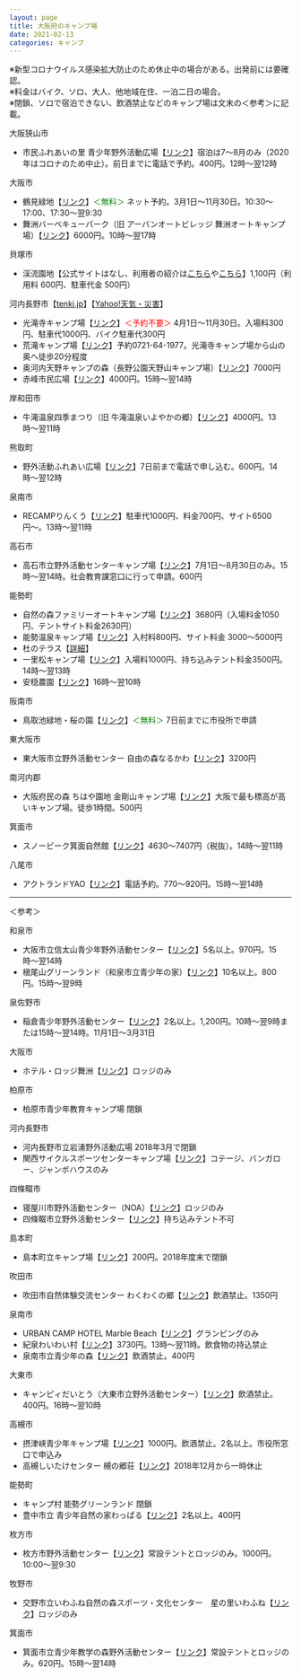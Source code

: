 ```yaml
---
layout: page
title: 大阪府のキャンプ場
date: 2021-02-13
categories: キャンプ
---
```

※新型コロナウイルス感染拡大防止のため休止中の場合がある。出発前には要確認。<br>
※料金はバイク、ソロ、大人、他地域在住、一泊二日の場合。<br>
※閉鎖、ソロで宿泊できない、飲酒禁止などのキャンプ場は文末の＜参考＞に記載。

<p class="mb-0">大阪狭山市</p>
<ul class="list-unstyled ml-3">
<li>市民ふれあいの里 青少年野外活動広場【<a href="http://www.city.osakasayama.osaka.jp/shisetsu/shiminkatsudo_shogaigakushu/1590477071702.html">リンク</a>】宿泊は7〜8月のみ（2020年はコロナのため中止）。前日までに電話で予約。400円。12時〜翌12時</li>
</ul>

<p class="mb-0">大阪市</p>
<ul class="list-unstyled ml-3">
<li>鶴見緑地【<a href="https://www.tsurumi-ryokuchi.jp/guide/bbq-camp.html">リンク</a>】<font color="Green">＜無料＞</font> ネット予約。3月1日〜11月30日。10:30〜17:00、17:30〜翌9:30</li>
<li>舞洲バーベキューパーク（旧 アーバンオートビレッジ 舞洲オートキャンプ場）【<a href="https://maishima.com/bbq-park/site-guide/">リンク</a>】6000円。10時〜翌17時</li>
</ul>

<p class="mb-0">貝塚市</p>
<ul class="list-unstyled ml-3">
<li>渓流園地【公式サイトはなし、利用者の紹介は<a href="https://www.kodomocamp-papaiku.site/entry/%E6%B8%93%E6%B5%81%E5%9C%92%E5%9C%B0">こちら</a>や<a href="https://takibi.style/fieldreport/osaka/41209/">こちら</a>】1,100円（利用料 600円、駐車代金 500円）</li>
</ul>

<p class="mb-0">河内長野市【<a href="https://tenki.jp/forecast/6/30/6200/27216/">tenki.jp</a>】【<a href="https://weather.yahoo.co.jp/weather/27/6200/27216.html">Yahoo!天気・災害</a>】</p>
<ul class="list-unstyled ml-3">
<li>光滝寺キャンプ場【<a href="http://takihata.jp">リンク</a>】<font color="red">＜予約不要＞</font> 4月1日～11月30日。入場料300円、駐車代1000円、バイク駐車代300円</li>
<li>荒滝キャンプ場【<a href="http://www.kankou-kawachinagano.jp/blog/2015/05/post-272.html">リンク</a>】予約0721-64-1977。光滝寺キャンプ場から山の奥へ徒歩20分程度</li>
<li>奥河内天野キャンプの森（長野公園天野山キャンプ場）【<a href="https://www.toshi-kouen.jp/camp_Schedule/schedule.cgi">リンク</a>】7000円</li>
<li>赤峰市民広場【<a href="https://www.city.kawachinagano.lg.jp/map/akaminehiroba.html">リンク</a>】4000円。15時〜翌14時</li>
</ul>

<p class="mb-0">岸和田市</p>
<ul class="list-unstyled ml-3">
<li>牛滝温泉四季まつり（旧 牛滝温泉いよやかの郷）【<a href="https://www.shikimatsuri.jp">リンク</a>】4000円。13時〜翌11時</li>
</ul>

<p class="mb-0">熊取町</p>
<ul class="list-unstyled ml-3">
<li>野外活動ふれあい広場【<a href="https://www.town.kumatori.lg.jp/shisetsu/yagai/riyou_annnai/1405649763258.html">リンク</a>】7日前まで電話で申し込む。600円。14時〜翌12時</li>
</ul>

<p class="mb-0">泉南市</p>
<ul class="list-unstyled ml-3">
<li>RECAMPりんくう【<a href="https://www.recamp.co.jp/rinku">リンク</a>】駐車代1000円、料金700円、サイト6500円〜。13時〜翌11時</li>
</ul>

<p class="mb-0">高石市</p>
<ul class="list-unstyled ml-3">
<li>高石市立野外活動センターキャンプ場【<a href="http://www.city.takaishi.lg.jp/kakuka/kyouiku/syakaikyouiku__ka/lifelongstudy/yagai/1467112929730.html">リンク</a>】7月1日〜8月30日のみ。15時〜翌14時。社会教育課窓口に行って申請。600円</li>
</ul>

<p class="mb-0">能勢町</p>
<ul class="list-unstyled ml-3">
<li>自然の森ファミリーオートキャンプ場【<a href="https://shizen-no-mori.com/">リンク</a>】3680円（入場料金1050円、テントサイト料金2630円）</li>
<li>能勢温泉キャンプ場【<a href="http://noseonsencamp.jp">リンク</a>】入村料800円、サイト料金 3000〜5000円</li>
<li>杜のテラス【<a href="camp-mori.html">詳細</a>】</li>
<li>一里松キャンプ場【<a href="http://www.ichirimatsu.com/">リンク</a>】入場料1000円、持ち込みテント料金3500円。14時〜翌13時</li>
<li>安穏農園【<a href="http://annon-nouen.com/">リンク</a>】16時〜翌10時</li>
</ul>

<p class="mb-0">阪南市</p>
<ul class="list-unstyled ml-3">
<li>鳥取池緑地・桜の園【<a href="http://www.city.hannan.lg.jp/kankou/kankospot/sakuranosono_shortcut.html">リンク</a>】<font color="Green">＜無料＞</font> 7日前までに市役所で申請</li>
</ul>

<p class="mb-0">東大阪市</p>
<ul class="list-unstyled ml-3">
<li>東大阪市立野外活動センター 自由の森なるかわ【<a href="http://camp-narukawa.com">リンク</a>】3200円</li>
</ul>

<p class="mb-0">南河内郡</p>
<ul class="list-unstyled ml-3">
<li>大阪府民の森 ちはや園地 金剛山キャンプ場【<a href=" http://osaka-midori.jp/mori/chihaya/bbqCamp.html">リンク</a>】大阪で最も標高が高いキャンプ場。徒歩1時間。500円</li>
</ul>

<p class="mb-0">箕面市</p>
<ul class="list-unstyled ml-3">
<li>スノーピーク箕面自然館【<a href="https://sbs.snowpeak.co.jp/minoh/">リンク</a>】4630〜7407円（税抜）。14時〜翌11時 </li>
</ul>

<p class="mb-0">八尾市</p>
<ul class="list-unstyled ml-3">
<li>アクトランドYAO【<a href="https://actland-yao.jp">リンク</a>】電話予約。770〜920円。15時〜翌14時</li>
</ul>

---

＜参考＞

<p class="mb-0">和泉市</p>
<ul class="list-unstyled ml-3">
<li>大阪市立信太山青少年野外活動センター【<a href="https://shinodayama.com/?page_id=556">リンク</a>】5名以上。970円。15時〜翌14時</li>
<li>槇尾山グリーンランド（和泉市立青少年の家）【<a href="http://makiosan.com/">リンク</a>】10名以上。800円。15時〜翌9時</li>
</ul>

<p class="mb-0">泉佐野市</p>
<ul class="list-unstyled ml-3">
<li>稲倉青少年野外活動センター【<a href="http://www.city.izumisano.lg.jp/kakuka/kyoiku/seishonen/menu/inakura/inakura_riyouannai.html">リンク</a>】2名以上。1,200円。10時〜翌9時または15時〜翌14時。11月1日〜3月31日</li>
</ul>

<p class="mb-0">大阪市</p>
<ul class="list-unstyled ml-3">
<li>ホテル・ロッジ舞洲【<a href="https://www.lodge-maishima.com">リンク</a>】ロッジのみ</li>
</ul>

<p class="mb-0">柏原市</p>
<ul class="list-unstyled ml-3">
<li>柏原市青少年教育キャンプ場 閉鎖</li>
</ul>

<p class="mb-0">河内長野市</p>
<ul class="list-unstyled ml-3">
<li>河内長野市立岩湧野外活動広場 2018年3月で閉鎖</li>
<li>関西サイクルスポーツセンターキャンプ場【<a href="http://www.kcsc.or.jp">リンク</a>】コテージ、バンガロー、ジャンボハウスのみ</li>
</ul>

<p class="mb-0">四條畷市</p>
<ul class="list-unstyled ml-3">
<li>寝屋川市野外活動センター（NOA）【<a href="http://noa-outdoor.jp">リンク</a>】ロッジのみ</li>
<li>四條畷市立野外活動センター【<a href="http://sora-outdoor.jp">リンク</a>】持ち込みテント不可</li>
</ul>

<p class="mb-0">島本町</p>
<ul class="list-unstyled ml-3">
<li>島本町立キャンプ場【<a href="http://www.shimamotocho.jp/oshirase/1545796899370.html">リンク</a>】200円。2018年度末で閉鎖</li>
</ul>

<p class="mb-0">吹田市</p>
<ul class="list-unstyled ml-3">
<li>吹田市自然体験交流センター わくわくの郷【<a href="https://wakuwaku-suita.com">リンク</a>】飲酒禁止。1350円</li>
</ul>

<p class="mb-0">泉南市</p>
<ul class="list-unstyled ml-3">
<li>URBAN CAMP HOTEL Marble Beach【<a href="https://digiq.jp/bbq/marblebeach/">リンク</a>】グランピングのみ</li>
<li>紀泉わいわい村【<a href="https://osakaymca.or.jp/outdoor/kisenwaiwaimura/">リンク</a>】3730円。13時〜翌11時。飲食物の持込禁止</li>
<li>泉南市立青少年の森【<a href="http://welcome-sennan.com/tourist-spots/seishonennomori">リンク</a>】飲酒禁止。400円</li>
</ul>

<p class="mb-0">大東市</p>
<ul class="list-unstyled ml-3">
<li>キャンピィだいとう（大東市立野外活動センター）【<a href="https://www.ysdnet.ne.jp/campground/">リンク</a>】飲酒禁止。400円。16時〜翌10時</li>
</ul>

<p class="mb-0">高槻市</p>
<ul class="list-unstyled ml-3">
<li>摂津峡青少年キャンプ場【<a href="http://www.city.takatsuki.osaka.jp/kakuka/kyoiku/tiikikyo/gyomuannai/camp/">リンク</a>】1000円。飲酒禁止。2名以上。市役所窓口で申込み</li>
<li>高槻しいたけセンター 槻の郷荘【<a href="https://www.kinokos.net/information">リンク</a>】2018年12月から一時休止</li>
</ul>

<p class="mb-0">能勢町</p>
<ul class="list-unstyled ml-3">
<li>キャンプ村 能勢グリーンランド 閉鎖</li>
<li>豊中市立 青少年自然の家わっぱる【<a href="https://www.toyonaka-camp.com">リンク</a>】2名以上。400円</li>
</ul>

<p class="mb-0">枚方市</p>
<ul class="list-unstyled ml-3">
<li>枚方市野外活動センター【<a href="http://hirakata-taikyo.org/hao/">リンク</a>】常設テントとロッジのみ。1000円。10:00〜翌9:30</li>
</ul>

<p class="mb-0">牧野市</p>
<ul class="list-unstyled ml-3">
<li>交野市立いわふね自然の森スポーツ・文化センター　星の里いわふね【<a href="http://www.k-hoshinosato.jp">リンク</a>】ロッジのみ</li>
</ul>

<p class="mb-0">箕面市</p>
<ul class="list-unstyled ml-3">
<li>箕面市立青少年教学の森野外活動センター【<a href="https://www.city.minoh.lg.jp/seishonen/kyougaku/kyougaku.html">リンク</a>】常設テントとロッジのみ。620円。15時〜翌14時</li>
</ul>
